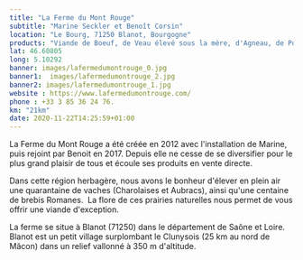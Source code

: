 ```yaml
---
title: "La Ferme du Mont Rouge"
subtitle: "Marine Seckler et Benoît Corsin"
location: "Le Bourg, 71250 Blanot, Bourgogne"
products: "Viande de Boeuf, de Veau élevé sous la mère, d'Agneau, de Porc Plein Air"
lat: 46.60805
long: 5.10292
banner: images/lafermedumontrouge_0.jpg
banner1:  images/lafermedumontrouge_2.jpg
banner2: images/lafermedumontrouge_1.jpg
website : https://www.lafermedumontrouge.com/
phone : +33 3 85 36 24 76.
km: "21km"
date: 2020-11-22T14:25:59+01:00
---
```


La Ferme du Mont Rouge a été créée en 2012 avec l'installation de Marine, puis rejoint par Benoit en 2017. Depuis elle ne cesse de se diversifier pour le plus grand plaisir de tous et écoule ses produits en vente directe.
​

Dans cette région herbagère, nous avons le bonheur d'élever en plein air une quarantaine de vaches (Charolaises et Aubracs), ainsi qu'une centaine de brebis Romanes.
​
La flore de ces prairies naturelles nous permet de vous offrir une viande d'exception.

La ferme se situe à Blanot (71250) dans le département de Saône et Loire. Blanot est un petit village surplombant le Clunysois (25 km au nord de Mâcon) dans un relief vallonné à 350 m d'altitude.

